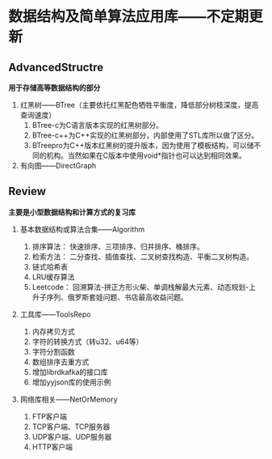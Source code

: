 # 数据结构及简单算法应用库——不定期更新
## AdvancedStructre
 **用于存储高等数据结构的部分**
 1. 红黑树——BTree（主要依托红黑配色牺牲平衡度，降低部分树枝深度，提高查询速度）
    1. BTree-c为C语言版本实现的红黑树部分。
    2. BTree-c++为C++实现的红黑树部分，内部使用了STL库所以做了区分。
    3. BTreepro为C++版本红黑树的提升版本，因为使用了模板结构，可以储不同的机构。当然如果在C版本中使用void*指针也可以达到相同效果。
 2. 有向图——DirectGraph

## Review
**主要是小型数据结构和计算方式的复习库**
1. 基本数据结构或算法合集——Algorithm
    1. 排序算法：
        快速排序、三项排序、归并排序、桶排序。
    2. 检索方法：
        二分查找、插值查找、二叉树查找构造、平衡二叉树构造。
    3. 链式哈希表
    4. LRU缓存算法
    5. Leetcode：
        回溯算法-拼正方形火柴、单调栈解最大元素、动态规划-上升子序列、俄罗斯套娃问题、书店最高收益问题。

2. 工具库——ToolsRepo
    1. 内存拷贝方式
    2. 字符的转换方式（转u32、u64等）
    3. 字符分割函数
    4. 数组排序去重方式
    5. 增加librdkafka的接口库
    6. 增加yyjson库的使用示例

3. 网络库相关——NetOrMemory
   1. FTP客户端
   2. TCP客户端、TCP服务器
   3. UDP客户端、UDP服务器
   4. HTTP客户端